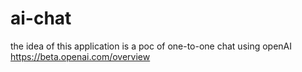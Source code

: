 # ai-chat
the idea of this application is a poc of one-to-one chat using openAI https://beta.openai.com/overview
